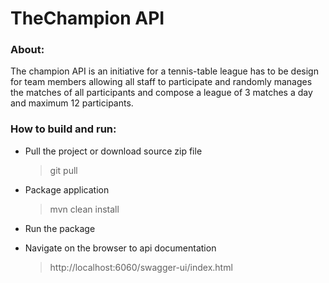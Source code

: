 # TheChampion API


### About:
The champion API is an initiative for a tennis-table league has to be design for team members allowing all staff to participate
and randomly manages the matches of all participants and compose a league of 3 matches a day and maximum 12 participants.

### How to build  and run:
* Pull the project or download source zip file 

  > git pull <repoURL>

* Package application

  > mvn clean install

* Run the package
* Navigate on the browser to api documentation
 
  > http://localhost:6060/swagger-ui/index.html
 
 

 
